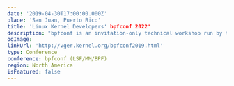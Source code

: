 ```yaml
---
date: '2019-04-30T17:00:00.000Z'
place: 'San Juan, Puerto Rico'
title: 'Linux Kernel Developers' bpfconf 2022'
description: "bpfconf is an invitation-only technical workshop run by the Linux community in order to bring BPF core developers together, to discuss new ideas and to work out improvements to the Linux BPF subsystem that will make their way into future mainline kernels and into the LLVM BPF backend."
ogImage: 
linkUrl: 'http://vger.kernel.org/bpfconf2019.html'
type: Conference
conference: bpfconf (LSF/MM/BPF)
region: North America
isFeatured: false
---
```

